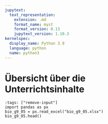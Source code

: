 ```yaml
---
jupytext:
  text_representation:
    extension: .md
    format_name: myst
    format_version: 0.13
    jupytext_version: 1.10.3
kernelspec:
  display_name: Python 3.9
  language: python
  name: python3
---
```


# Übersicht über die Unterrichtsinhalte

```{code-cell} ipython3
:tags: ["remove-input"]
import pandas as px
bio_g9_05 = px.read_excel("bio_g9_05.xlsx")
bio_g9_05.head()
```

